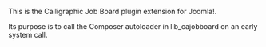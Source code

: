 This is the Calligraphic Job Board plugin extension for Joomla!.

Its purpose is to call the Composer autoloader in lib_cajobboard on an early system call.